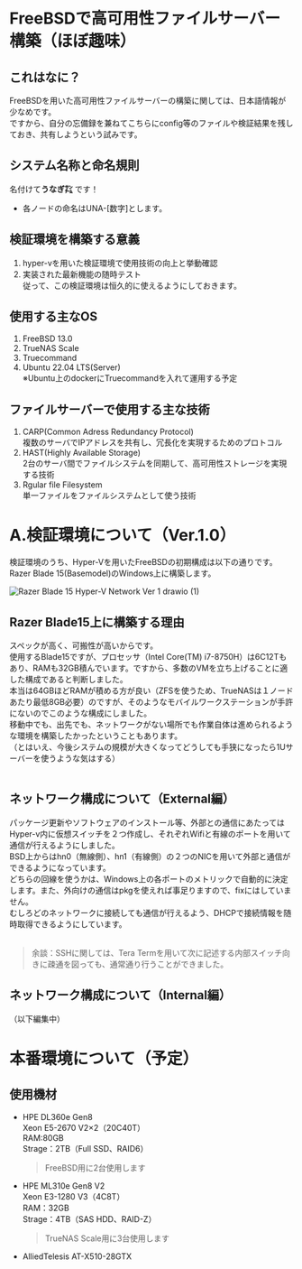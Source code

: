 # FreeBSDで高可用性ファイルサーバー構築（ほぼ趣味）

## これはなに？
FreeBSDを用いた高可用性ファイルサーバーの構築に関しては、日本語情報が少なめです。  
ですから、自分の忘備録を兼ねてこちらにconfig等のファイルや検証結果を残しておき、共有しようという試みです。

## システム名称と命名規則
名付けて**うなぎ㌠** です！  
   * 各ノードの命名はUNA-[数字]とします。

## 検証環境を構築する意義
1. hyper-vを用いた検証環境で使用技術の向上と挙動確認
2. 実装された最新機能の随時テスト  
  従って、この検証環境は恒久的に使えるようにしておきます。

## 使用する主なOS
1. FreeBSD 13.0
2. TrueNAS Scale
3. Truecommand
4. Ubuntu 22.04 LTS(Server)  
   ※Ubuntu上のdockerにTruecommandを入れて運用する予定

## ファイルサーバーで使用する主な技術
1. CARP(Common Adress Redundancy Protocol)  
   複数のサーバでIPアドレスを共有し、冗長化を実現するためのプロトコル  
2. HAST(Highly Available Storage)  
   2台のサーバ間でファイルシステムを同期して、高可用性ストレージを実現する技術  
3. Rgular file Filesystem  
   単一ファイルをファイルシステムとして使う技術  

# A.検証環境について（Ver.1.0）

検証環境のうち、Hyper-Vを用いたFreeBSDの初期構成は以下の通りです。<br>
Razer Blade 15(Basemodel)のWindows上に構築します。  

![Razer Blade 15 Hyper-V Network Ver 1 drawio (1)](https://user-images.githubusercontent.com/57677762/167357506-46127dc6-7cb3-4b5c-afcb-0bfd44c459fe.png)

## Razer Blade15上に構築する理由  
   スペックが高く、可搬性が高いからです。  
   使用するBlade15ですが、プロセッサ（Intel Core(TM) i7-8750H）は6C12Tもあり、RAMも32GB積んでいます。ですから、多数のVMを立ち上げることに適した構成であると判断しました。  
   本当は64GBほどRAMが積める方が良い（ZFSを使うため、TrueNASは１ノードあたり最低8GB必要）のですが、そのようなモバイルワークステーションが手許にないのでこのような構成にしました。  
   移動中でも、出先でも、ネットワークがない場所でも作業自体は進められるような環境を構築したかったということもあります。    
   （とはいえ、今後システムの規模が大きくなってどうしても手狭になったら1Uサーバーを使うような気はする）  
<br/>
## ネットワーク構成について（External編）<br>
   パッケージ更新やソフトウェアのインストール等、外部との通信にあたってはHyper-v内に仮想スイッチを２つ作成し、それぞれWifiと有線のポートを用いて通信が行えるようにしました。<br>
   BSD上からはhn0（無線側）、hn1（有線側）の２つのNICを用いて外部と通信ができるようになっています。<br>
   どちらの回線を使うかは、Windows上の各ポートのメトリックで自動的に決定します。また、外向けの通信はpkgを使えれば事足りますので、fixにはしていません。<br>
    むしろどのネットワークに接続しても通信が行えるよう、DHCPで接続情報を随時取得できるようにしています。<br>
    <br>
   > 余談：SSHに関しては、Tera Termを用いて次に記述する内部スイッチ向きに疎通を図っても、通常通り行うことができました。
## ネットワーク構成について（Internal編）<br> 
  （以下編集中）
<br>
# 本番環境について（予定）
## 使用機材
* HPE DL360e Gen8  
  Xeon E5-2670 V2×2（20C40T）  
  RAM:80GB  
  Strage：2TB（Full SSD、RAID6）
  >FreeBSD用に2台使用します
* HPE ML310e Gen8 V2    
  Xeon E3-1280 V3（4C8T）  
  RAM：32GB  
  Strage：4TB（SAS HDD、RAID-Z）
  >TrueNAS Scale用に3台使用します
* AlliedTelesis AT-X510-28GTX
